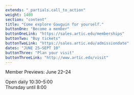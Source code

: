 ```yaml
---
extends: "_partials.call_to_action"
weight: 1400
section: "content"
title: "Come explore Gauguin for yourself."
buttonOne: "Become a member"
buttonOneLink: "https://sales.artic.edu/memberships"
buttonTwo: "Buy tickets"
buttonTwoLink: "https://sales.artic.edu/admissiondate"
dates: "JUNE 25–SEPT 10"
buttonThree: "Plan your visit"
buttonThreeLink: "http://www.artic.edu/visit"
---
```


Member Previews: June 22–24

Open daily 10:30–5:00  
Thursday until 8:00
